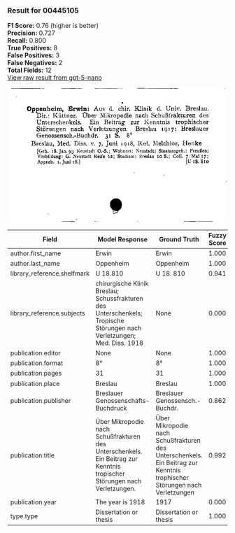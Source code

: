 ### Result for 00445105
**F1 Score:** 0.76 (higher is better)<br>**Precision:** 0.727<br>**Recall:** 0.800<br>**True Positives:** 8<br>**False Positives:** 3<br>**False Negatives:** 2<br>**Total Fields:** 12<br>[View raw result from gpt-5-nano](https://github.com/RISE-UNIBAS/humanities_data_benchmark/blob/main/results/2025-10-01/T0167/request_T0167_00445105.json)

<img src="https://github.com/RISE-UNIBAS/humanities_data_benchmark/blob/main/benchmarks/zettelkatalog/images/00445105.jpg?raw=true" alt="00445105" width="600px">

| Field | Model Response | Ground Truth | Fuzzy Score | Match |
|-------|----------------|--------------|-------------|-------|
| author.first_name | Erwin | Erwin | 1.000 | ✅ |
| author.last_name | Oppenheim | Oppenheim | 1.000 | ✅ |
| library_reference.shelfmark | U 18.810 | U 18. 810 | 0.941 | ✅ |
| library_reference.subjects | chirurgische Klinik Breslau; Schussfrakturen des Unterschenkels; Tropische Störungen nach Verletzungen; Med. Diss. 1918 | None | 0.000 | ❌ |
| publication.editor | None | None | 1.000 | ✅ |
| publication.format | 8° | 8° | 1.000 | ✅ |
| publication.pages | 31 | 31 | 1.000 | ✅ |
| publication.place | Breslau | Breslau | 1.000 | ✅ |
| publication.publisher | Breslauer Genossenschafts-Buchdruck | Breslauer Genossensch.-Buchdr. | 0.862 | ❌ |
| publication.title | Über Mikropodie nach Schußfrakturen des Unterschenkels. Ein Beitrag zur Kenntnis tropischer Störungen nach Verletzungen. | Über Mikropodie nach Schußfrakturen des Unterschenkels. Ein Beitrag zur Kenntnis trophischer Störungen nach Verletzungen | 0.992 | ✅ |
| publication.year | The year is 1918 | 1917 | 0.000 | ❌ |
| type.type | Dissertation or thesis | Dissertation or thesis | 1.000 | ✅ |

